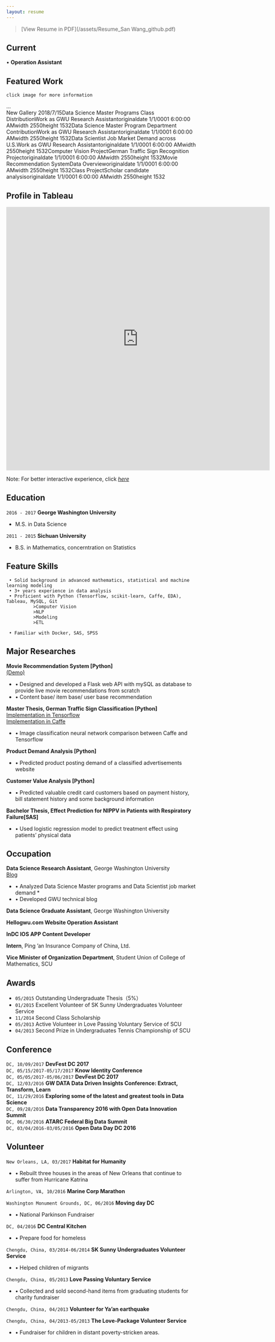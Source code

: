 ```yaml
---
layout: resume
---  
```



>[View Resume in PDF](/assets/Resume_San Wang_github.pdf)  


## Current

•	**Operation Assistant**

## Featured Work 
```
click image for more information
```   
<div id="cp_widget_6ddbbee1-43b7-423a-8ac4-1424eaf31df9">...</div><script type="text/javascript">
var cpo = []; cpo["_object"] ="cp_widget_6ddbbee1-43b7-423a-8ac4-1424eaf31df9"; cpo["_fid"] = "AwEALTuMiWbL";
var _cpmp = _cpmp || []; _cpmp.push(cpo);
(function() { var cp = document.createElement("script"); cp.type = "text/javascript";
cp.async = true; cp.src = "//www.cincopa.com/media-platform/runtime/libasync.js";
var c = document.getElementsByTagName("script")[0];
c.parentNode.insertBefore(cp, c); })(); </script><noscript><span>New Gallery 2018/7/15</span><span>Data Science Master Programs Class  Distribution</span><span>Work as GWU Research Assistant</span><span>originaldate</span><span> 1/1/0001 6:00:00 AM</span><span>width</span><span> 2550</span><span>height</span><span> 1532</span><span>Data Science Master Program Department Contribution</span><span>Work as GWU Research Assistant</span><span>originaldate</span><span> 1/1/0001 6:00:00 AM</span><span>width</span><span> 2550</span><span>height</span><span> 1532</span><span>Data Scientist Job Market Demand across U.S.</span><span>Work as GWU Research Assistant</span><span>originaldate</span><span> 1/1/0001 6:00:00 AM</span><span>width</span><span> 2550</span><span>height</span><span> 1532</span><span>Computer Vision Project</span><span>German Traffic Sign Recognition Project</span><span>originaldate</span><span> 1/1/0001 6:00:00 AM</span><span>width</span><span> 2550</span><span>height</span><span> 1532</span><span>Movie Recommendation System</span><span>Data Overview</span><span>originaldate</span><span> 1/1/0001 6:00:00 AM</span><span>width</span><span> 2550</span><span>height</span><span> 1532</span><span>Class Project</span><span>Scholar candidate analysis</span><span>originaldate</span><span> 1/1/0001 6:00:00 AM</span><span>width</span><span> 2550</span><span>height</span><span> 1532</span></noscript>  

## Profile in Tableau  
<iframe seamless frameborder="0" src="https://public.tableau.com/views/Profile_25/Profile?:embed=yes&:display_count=yes&:showVizHome=no" width = '700' height = '700' scrolling='yes' ></iframe>    

Note: For better interactive experience, click [*here*](https://public.tableau.com/profile/san.wang#!/vizhome/Profile_25/Profile)  

## Education

`2016 - 2017`
 __George Washington University__
* M.S. in Data Science

`2011 - 2015`
__Sichuan University__
* B.S. in Mathematics, concerntration on Statistics 


## Feature Skills    

```
 • Solid background in advanced mathematics, statistical and machine learning modeling 
 • 3+ years experience in data analysis    
 • Proficient with Python (Tensorflow, scikit-learn, Caffe, EDA), Tableau, MySQL, Git  
          >Computer Vision  
          >NLP
          >Modeling  
          >ETL  
   
 • Familiar with Docker, SAS, SPSS  
```


## Major Researches  

**Movie Recommendation System [Python]**  
[(Demo)](https://san-wang.github.io/blog/Movie_Recommender/)                  
* •	Designed and developed a Flask web API with mySQL as database to provide live movie recommendations from scratch
* •	Content base/ item base/ user base recommendation  

**Master Thesis, German Traffic Sign Classification [Python]**
[Implementation in Tensorflow](https://san-wang.github.io/blog/GTSRB_Tensorflow/)   
[Implementation in Caffe](https://san-wang.github.io/blog/GTSRB_Caffe/)  
* •	Image classification neural network comparison between Caffe and Tensorflow

**Product Demand Analysis [Python]**  
* •	Predicted product posting demand of a classified advertisements website 

**Customer Value Analysis [Python]**                                   
* •	Predicted valuable credit card customers based on payment history, bill statement history and some background information  

**Bachelor Thesis, Effect Prediction for NIPPV in Patients with Respiratory Failure[SAS]**              
* •	Used logistic regression model to predict treatment effect using patients’ physical data                                 


## Occupation

__Data Science Research Assistant__, George Washington University   
[Blog](https://dataprograms.gwu.edu/overview/)   
* • Analyzed Data Science Master programs and Data Scientist job market demand  *
* • Developed GWU technical blog

__Data Science Graduate Assistant__, George Washington University 

__Hellogwu.com Website Operation Assistant__

__InDC IOS APP Content Developer__
 
__Intern__, Ping ’an Insurance Company of China, Ltd.

__Vice Minister of Organization Department__, Student Union of College of Mathematics, SCU      


## Awards
* `05/2015` Outstanding Undergraduate Thesis（5%） 
* `01/2015` Excellent Volunteer of SK Sunny Undergraduates Volunteer Service  
* `11/2014` Second Class Scholarship   
* `05/2013` Active Volunteer in Love Passing Voluntary Service of SCU  
* `04/2013` Second Prize in Undergraduates Tennis Championship of SCU


## Conference

`DC, 10/09/2017` **DevFest DC 2017**  
`DC, 05/15/2017-05/17/2017` **Know Identity Conference**  
`DC, 05/05/2017-05/06/2017` **DevFest DC 2017**  
`DC, 12/03/2016` **GW DATA Data Driven Insights Conference: Extract, Transform, Learn**  
`DC, 11/29/2016` **Exploring some of the latest and greatest tools in Data Science**  
`DC, 09/28/2016` **Data Transparency 2016 with Open Data Innovation Summit**  
`DC, 06/30/2016` **ATARC Federal Big Data Summit**  
`DC, 03/04/2016-03/05/2016` **Open Data Day DC 2016**  


## Volunteer

`New Orleans, LA, 03/2017` **Habitat for Humanity**	                                             
* •	Rebuilt three houses in the areas of New Orleans that continue to suffer from Hurricane Katrina


`Arlington, VA, 10/2016` **Marine Corp Marathon**	                                                        


`Washington Monument Grounds, DC, 06/2016` **Moving day DC**                                         
* • National Parkinson Fundraiser


`DC, 04/2016` **DC Central Kitchen**
*  • Prepare food for homeless


`Chengdu, China, 03/2014-06/2014` **SK Sunny Undergraduates Volunteer Service**	                         
* •	Helped children of migrants  


`Chengdu, China, 05/2013` **Love Passing Voluntary Service**	                                         
* •	Collected and sold second-hand items from graduating students for charity fundraiser


`Chengdu, China, 04/2013` **Volunteer for Ya’an earthquake**               


`Chengdu, China, 04/2013-05/2013` **The Love-Package Volunteer Service**                                      
* •	Fundraiser for children in distant poverty-stricken areas.


<!-- ### Footer

Last updated: July, 2018 -->


